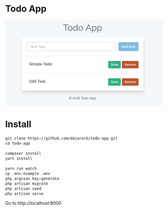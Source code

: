 # Todo App

![](images/screen.png)

# Install

```
git clone https://github.com/daiarock/todo-app.git
cd todo-app

composer install
yarn install

yarn run watch
cp .env.example .env
php argisan key:generate
php artisan migrate
php artisan seed
php artisan serve
```

Go to http://localhost:8000